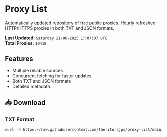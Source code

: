 # Proxy List

Automatically updated repository of free public proxies. Hourly refreshed HTTP/HTTPS proxies in both TXT and JSON formats.

**Last Updated:** `Saturday 21-06-2025 17:07:07 UTC`  
**Total Proxies:** `10418`

## Features
- Multiple reliable sources
- Concurrent fetching for faster updates
- Both TXT and JSON formats
- Detailed metadata

## 📥 Download

### TXT Format
```bash
curl -O https://raw.githubusercontent.com/theriturajps/proxy-list/main/proxies.txt